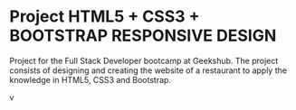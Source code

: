 # Project HTML5 + CSS3 + BOOTSTRAP RESPONSIVE DESIGN

Project for the Full Stack Developer bootcamp at Geekshub.
The project consists of designing and creating the website of a restaurant to apply the knowledge in HTML5, CSS3 and Bootstrap.

v